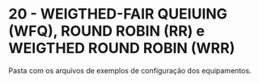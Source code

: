 # 20 - WEIGTHED-FAIR QUEIUING (WFQ), ROUND ROBIN (RR) e WEIGTHED ROUND ROBIN (WRR)

Pasta com os arquivos de exemplos de configuração dos equipamentos. <br></br>

